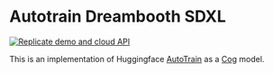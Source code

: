 # Autotrain Dreambooth SDXL

[![Replicate demo and cloud API](https://replicate.com/autotrain-dreambooth/sdxl/badge)](https://replicate.com/alexgenovese/autotrain-dreambooth)

This is an implementation of Huggingface [AutoTrain](https://github.com/huggingface/autotrain-advanced) as a [Cog](https://github.com/alexgenovese/cog-autotrain-dreambooth) model.



